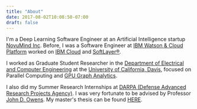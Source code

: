 ```yaml
---
title: "About"
date: 2017-08-02T10:08:50-07:00
draft: false
---
```


I'm a Deep Learning Software Engineer at an Artificial Intelligence startup [NovuMind Inc](http://www.novumind.com/). Before, I was a Software Engineer at [IBM Watson & Cloud Platform](https://www.ibm.com/
) worked on [IBM Cloud](https://www.ibm.com/cloud/) and [SoftLayer®](http://www.softlayer.com/).

I worked as Graduate Student Researcher in the [Department of Electrical and Computer Engineering](http://www.ece.ucdavis.edu/) at the [University of California, Davis](https://www.ucdavis.edu/), focused on Parallel Computing and [GPU Graph Analytics](https://arxiv.org/abs/1701.01170).

I also did my Summer Research Internships at [DARPA (Defense Advanced Research Projects Agency)](https://www.darpa.mil/). I was very fortunate to be advised by Professor [John D. Owens](https://www.ece.ucdavis.edu/~jowens/). My master's thesis can be found [HERE](/thesis.pdf).
